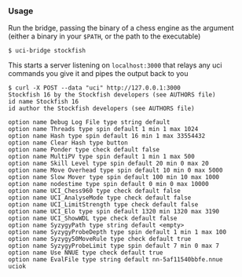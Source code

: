 ### Usage
Run the bridge, passing the binary of a chess engine as the argument (either a binary in your
`$PATH`, or the path to the executable)

```
$ uci-bridge stockfish
```

This starts a server listening on `localhost:3000` that relays any uci commands
you give it and pipes the output back to you

```
$ curl -X POST --data "uci" http://127.0.0.1:3000
Stockfish 16 by the Stockfish developers (see AUTHORS file)
id name Stockfish 16
id author the Stockfish developers (see AUTHORS file)

option name Debug Log File type string default
option name Threads type spin default 1 min 1 max 1024
option name Hash type spin default 16 min 1 max 33554432
option name Clear Hash type button
option name Ponder type check default false
option name MultiPV type spin default 1 min 1 max 500
option name Skill Level type spin default 20 min 0 max 20
option name Move Overhead type spin default 10 min 0 max 5000
option name Slow Mover type spin default 100 min 10 max 1000
option name nodestime type spin default 0 min 0 max 10000
option name UCI_Chess960 type check default false
option name UCI_AnalyseMode type check default false
option name UCI_LimitStrength type check default false
option name UCI_Elo type spin default 1320 min 1320 max 3190
option name UCI_ShowWDL type check default false
option name SyzygyPath type string default <empty>
option name SyzygyProbeDepth type spin default 1 min 1 max 100
option name Syzygy50MoveRule type check default true
option name SyzygyProbeLimit type spin default 7 min 0 max 7
option name Use NNUE type check default true
option name EvalFile type string default nn-5af11540bbfe.nnue
uciok
```
